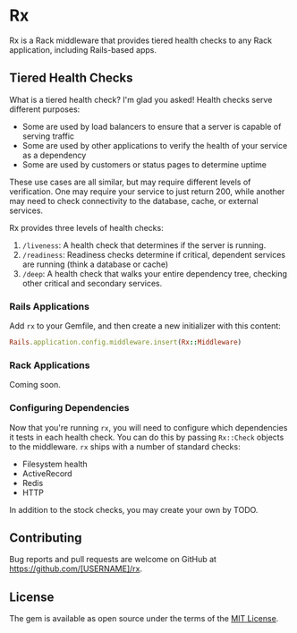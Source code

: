 # Rx

Rx is a Rack middleware that provides tiered health checks to any Rack application, including Rails-based apps.

## Tiered Health Checks

What is a tiered health check? I'm glad you asked! Health checks serve different purposes:

- Some are used by load balancers to ensure that a server is capable of serving traffic
- Some are used by other applications to verify the health of your service as a dependency
- Some are used by customers or status pages to determine uptime

These use cases are all similar, but may require different levels of verification. One may require your service to just return 200, while another may need to check connectivity to the database, cache, or external services.

Rx provides three levels of health checks:

1. `/liveness`: A health check that determines if the server is running.
2. `/readiness`: Readiness checks determine if critical, dependent services are running (think a database or cache)
3. `/deep`: A health check that walks your entire dependency tree, checking other critical and secondary services.

### Rails Applications

Add `rx` to your Gemfile, and then create a new initializer with this content:

```ruby
Rails.application.config.middleware.insert(Rx::Middleware)
```

### Rack Applications

Coming soon.

### Configuring Dependencies

Now that you're running `rx`, you will need to configure which dependencies it tests in each health check. You can do this by passing `Rx::Check` objects to the middleware. `rx` ships with a number of standard checks:

- Filesystem health
- ActiveRecord
- Redis
- HTTP

In addition to the stock checks, you may create your own by TODO.

## Contributing

Bug reports and pull requests are welcome on GitHub at https://github.com/[USERNAME]/rx.

## License

The gem is available as open source under the terms of the [MIT License](https://opensource.org/licenses/MIT).
